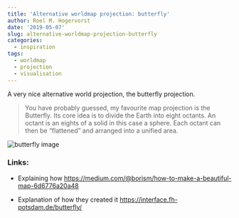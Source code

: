 ```yaml
---
title: 'Alternative worldmap projection: butterfly'
author: Roel M. Hogervorst
date: '2019-05-07'
slug: alternative-worldmap-projection-butterfly
categories:
  - inspiration
tags:
  - worldmap
  - projection
  - visualisation
---
```


A very nice alternative world projection, the butterfly projection.

>You have probably guessed, my favourite map projection is the Butterfly. Its core idea is to divide the Earth into eight octants. An octant is an eights of a solid in this case a sphere. Each octant can then be “flattened” and arranged into a unified area.

![butterfly image](https://cdn-images-1.medium.com/max/1600/1*5bTaYX61aMM02MpEmFDy8w.jpeg)

### Links:
- Explaining how https://medium.com/@borism/how-to-make-a-beautiful-map-6d6776a20a48

- Explanation of how they created it <https://interface.fh-potsdam.de/butterfly/>
